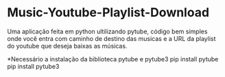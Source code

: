 # Music-Youtube-Playlist-Download
Uma aplicação feita em python ultilizando pytube, código bem simples onde você entra com caminho de destino das musicas e a URL da playlist do youtube que deseja baixas as músicas.

*Necessário a instalação da biblioteca pytube e pytube3
pip install pytube
pip install pytube3

